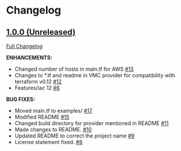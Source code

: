 # Changelog

## [1.0.0 (Unreleased)](https://github.com/vmware/terraform-provider-vmc/tree/HEAD)

[Full Changelog](https://github.com/vmware/terraform-provider-vmc/compare/87cfcf8f21600ef6198389c569d1e988ca30b5a9...HEAD)


**ENHANCEMENTS:**

- Changed number of hosts in main.tf for AWS [\#13](https://github.com/vmware/terraform-provider-vmc/pull/13)
- Changes to \*.tf and readme in VMC provider for compatibility with terraform v0.12 [\#12](https://github.com/vmware/terraform-provider-vmc/pull/12)
- Features/iac 12 [\#6](https://github.com/vmware/terraform-provider-vmc/pull/6)

**BUG FIXES:**

- Moved main.tf to examples/ [\#17](https://github.com/vmware/terraform-provider-vmc/pull/17)
- Modified README [\#15](https://github.com/vmware/terraform-provider-vmc/pull/15)
- Changed build directory for provider mentioned in README [\#11](https://github.com/vmware/terraform-provider-vmc/pull/11)
- Made changes to README. [\#10](https://github.com/vmware/terraform-provider-vmc/pull/10)
- Updated README to correct the project name [\#9](https://github.com/vmware/terraform-provider-vmc/pull/9)
- License statement fixed. [\#8](https://github.com/vmware/terraform-provider-vmc/pull/8)
